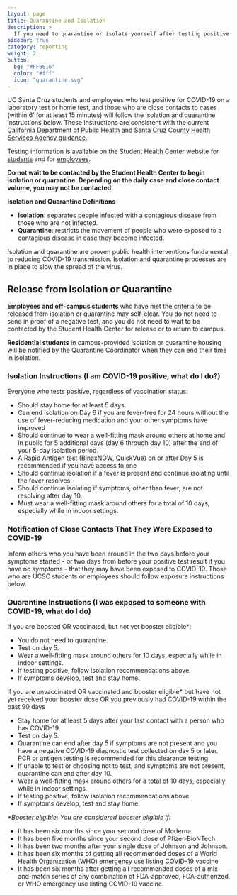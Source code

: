 ```yaml
---
layout: page
title: Quarantine and Isolation
description: >
  If you need to quarantine or isolate yourself after testing positive for COVID-19
sidebar: true
category: reporting
weight: 2
button:
  bg: "#FF8616"
  color: "#fff"
  icon: "quarantine.svg"
---
```


UC Santa Cruz students and employees who test positive for COVID-19 on a laboratory test or home test, and those who are close contacts to cases (within 6’ for at least 15 minutes) will follow the isolation and quarantine instructions below. These instructions are consistent with the current [California Department of Public Health](https://www.cdph.ca.gov/Programs/CID/DCDC/Pages/COVID-19/Guidance-on-Isolation-and-Quarantine-for-COVID-19-Contact-Tracing.aspx) and [Santa Cruz County Health Services Agency guidance](https://www.santacruzhealth.org/HSAHome/HSADivisions/PublicHealth/CommunicableDiseaseControl/CoronavirusHome/PublicInformation.aspx).  

Testing information is available on the Student Health Center website for [students](https://healthcenter.ucsc.edu/services/covid-19/covid19-students.html#requirements) and for [employees](https://healthcenter.ucsc.edu/services/covid-19/covid19-staff.html#start).

**Do not wait to be contacted by the Student Health Center to begin isolation or quarantine. Depending on the daily case and close contact volume, you may not be contacted.**

**Isolation and Quarantine Definitions**

* **Isolation**: separates people infected with a contagious disease from those who are not infected.
* **Quarantine**: restricts the movement of people who were exposed to a contagious disease in case they become infected.

Isolation and quarantine are proven public health interventions fundamental to reducing COVID-19 transmission. Isolation and quarantine processes are in place to slow the spread of the virus.

## Release from Isolation or Quarantine
**Employees and off-campus students** who have met the criteria to be released from isolation or quarantine may self-clear. You do not need to send in proof of a negative test, and you do not need to wait to be contacted by the Student Health Center for release or to return to campus.

**Residential students** in campus-provided isolation or quarantine housing will be notified by the Quarantine Coordinator when they can end their time in isolation. 

### Isolation Instructions (I am COVID-19 positive, what do I do?)
Everyone who tests positive, regardless of vaccination status:

* Should stay home for at least 5 days.
* Can end isolation on Day 6 if you are fever-free for 24 hours without the use of fever-reducing medication and your other symptoms have improved 
* Should continue to wear a well-fitting mask around others at home and in public for 5 additional days (day 6 through day 10) after the end of your 5-day isolation period.
* A Rapid Antigen test (BinaxNOW, QuickVue) on or after Day 5 is recommended if you have access to one
* Should continue isolation if a fever is present and continue isolating until the fever resolves.
* Should continue isolating if symptoms, other than fever, are not resolving after day 10.
* Must wear a well-fitting mask around others for a total of 10 days, especially while in indoor settings.

### Notification of Close Contacts That They Were Exposed to COVID-19
Inform others who you have been around in the two days before your symptoms started - or two days from before your positive test result if you have no symptoms - that they may have been exposed to COVID-19. Those who are UCSC students or employees should follow exposure instructions below.

### Quarantine Instructions (I was exposed to someone with COVID-19, what do I do)

If you are boosted OR vaccinated, but not yet booster eligible*:
* You do not need to quarantine.
* Test on day 5. 
* Wear a well-fitting mask around others for 10 days, especially while in indoor settings.
* If testing positive, follow isolation recommendations above.
* If symptoms develop, test and stay home. 

If you are unvaccinated OR vaccinated and booster eligible* but have not yet received your booster dose OR you previously had COVID-19 within the past 90 days
* Stay home for at least 5 days after your last contact with a person who has COVID-19.
* Test on day 5.
* Quarantine can end after day 5 if symptoms are not present and you have a negative COVID-19 diagnostic test collected on day 5 or later. PCR or antigen testing is recommended for this clearance testing.
* If unable to test or choosing not to test, and symptoms are not present, quarantine can end after day 10.
* Wear a well-fitting mask around others for a total of 10 days, especially while in indoor settings.
* If testing positive, follow isolation recommendations above.
* If symptoms develop, test and stay home.

_*Booster eligible: You are considered booster eligible if:_
* It has been six months since your second dose of Moderna.
* It has been five months since your second dose of Pfizer-BioNTech.
* It has been two months after your single dose of Johnson and Johnson.
* It has been six months of getting all recommended doses of a World Health Organization (WHO) emergency use listing COVID-19 vaccine
* It has been six months after getting all recommended doses of a mix-and-match series of any combination of FDA-approved, FDA-authorized, or WHO emergency use listing COVID-19 vaccine.
